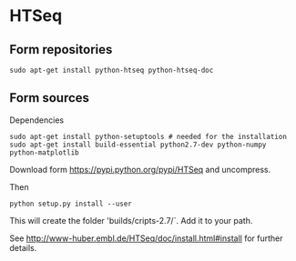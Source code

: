 HTSeq
=====

Form repositories
-----------------

    sudo apt-get install python-htseq python-htseq-doc


Form sources
------------

Dependencies

    sudo apt-get install python-setuptools # needed for the installation
    sudo apt-get install build-essential python2.7-dev python-numpy python-matplotlib

Download form <https://pypi.python.org/pypi/HTSeq> and uncompress.

Then 

    python setup.py install --user

This will create the folder 'builds/cripts-2.7/`. Add it to your path.


See 
<http://www-huber.embl.de/HTSeq/doc/install.html#install>
for further details.
